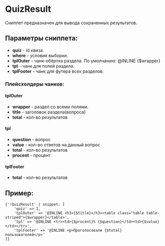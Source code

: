 # QuizResult

Сниппет предназначен для вывода сохраненных результатов.

## Параметры сниппета:

- **quiz** - id квиза.
- **where** - условия выборки.
- **tplOuter** - чанк-обёртка раздела. По умолчанию: @INLINE {$wrapper}
- **tpl** - чанк для полей раздела.
- **tplFooter** - чанк для футера всех разделов.

### Плейсхолдеры чанков:

#### tplOuter

 - **wrapper** - раздел со всеми полями.
 - **title** - заголовок раздела(вопроса)
 - **total** - кол-во результатов 

#### tpl

 - **question** - вопрос
 - **value** - кол-во ответов на данный вопрос
 - **total** - кол-во результатов 
 - **procent** - процент 

#### tplFooter

  - **total** - кол-во результатов 

## Пример:

	{'!QuizResult' | snippet: [
        'quiz' => 1,
        'tplOuter' => '@INLINE <h3>{$title}</h3><table class="table table-striped">{$wrapper}</table>',
        'tpl' => '@INLINE <tr><td>{$procent}% {$question}</td><td>{$value}</td></tr>',
        'tplFooter' => '@INLINE <p>Проголосовали {$total} пользователей</p>'
    ]}